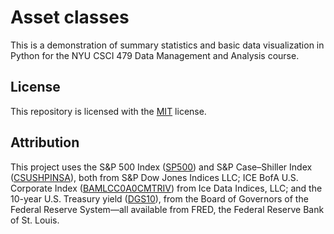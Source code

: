 # Asset classes

This is a demonstration of summary statistics and basic data visualization in
Python for the NYU CSCI 479 Data Management and Analysis course.

## License

This repository is licensed with the [MIT](LICENSE.txt) license.

## Attribution

This project uses the S&P 500 Index
([SP500](https://fred.stlouisfed.org/series/SP500)) and S&P
Case–Shiller Index
([CSUSHPINSA](https://fred.stlouisfed.org/series/CSUSHPINSA)), both from S&P
Dow Jones Indices LLC; ICE BofA U.S. Corporate Index
([BAMLCC0A0CMTRIV](https://fred.stlouisfed.org/series/BAMLCC0A0CMTRIV)) from
Ice Data Indices, LLC; and the 10-year U.S. Treasury yield
([DGS10](https://fred.stlouisfed.org/series/DGS10)), from the Board of Governors
of the Federal Reserve System—all available from FRED, the Federal Reserve Bank
of St. Louis.

